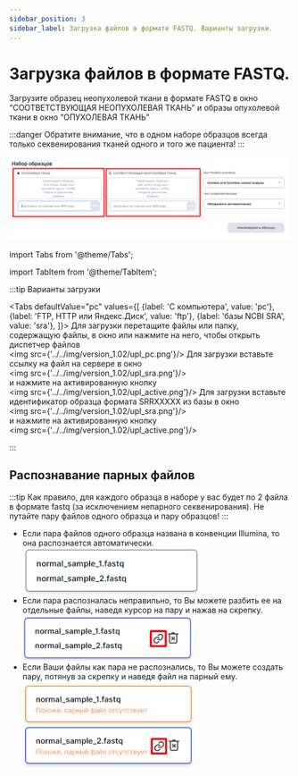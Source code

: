 ```yaml
---
sidebar_position: 3
sidebar_label: Загрузка файлов в формате FASTQ. Варианты загрузки.
---
```


# Загрузка файлов в формате FASTQ.

Загрузите образец неопухолевой ткани в формате FASTQ в окно “СООТВЕТСТВУЮЩАЯ НЕОПУХОЛЕВАЯ ТКАНЬ” и образы опухолевой ткани в окно “ОПУХОЛЕВАЯ ТКАНЬ”

:::danger
Обратите внимание, что в одном наборе образцов всегда только секвенирования тканей одного и того же пациента!
:::


![Загрузка файлов в формате FASTQ](/img/version_1.02/TN_upl.png)


import Tabs from '@theme/Tabs';

import TabItem from '@theme/TabItem';

:::tip Варианты загрузки

<Tabs
  defaultValue="pc"
  values={[
    {label: 'С компьютера', value: 'pc'},
    {label: 'FTP, HTTP или Яндекс.Диск', value: 'ftp'},
    {label: 'базы NCBI SRA', value: 'sra'},
  ]}>
  <TabItem value="pc">Для загрузки перетащите файлы или папку, содержащую файлы, в окно или нажмите на него, чтобы открыть диспетчер файлов<br />
  	<img src={'../../img/version_1.02/upl_pc.png'}/>
  </TabItem>
  <TabItem value="ftp">
  Для загрузки вставьте ссылку на файл на сервере в окно<br />
  	<img src={'../../img/version_1.02/upl_sra.png'}/><br />
  и нажмите на активированную кнопку<br />
  	<img src={'../../img/version_1.02/upl_active.png'}/>
  </TabItem>
  <TabItem value="sra">Для загрузки вставьте идентификатор образца формата SRRXXXXX из базы в
  окно<br />
  	<img src={'../../img/version_1.02/upl_sra.png'}/><br />
  и нажмите на активированную кнопку<br />
  	<img src={'../../img/version_1.02/upl_active.png'}/><br />
  </TabItem>
</Tabs>


:::
## Распознавание парных файлов  
  
  
:::tip
Как правило, для каждого образца в наборе у вас будет по 2 файла в формате fastq (за исключением непарного секвенирования). Не путайте пару файлов одного образца и пару образцов!
:::

- Если пара файлов одного образца названа в конвенции Illumina, то она распознается автоматически.  
![распознанная пара](/img/version_1.02/paired.png)  
- Если пара распозналась неправильно, то Вы можете разбить ее на отдельные файлы, наведя курсор на пару и нажав на скрепку.  
![неверно распознанная пара](/img/version_1.02/unpair.png)
- Если Ваши файлы как пара не распознались, то Вы можете создать пару, потянув за скрепку и наведя файл на парный ему.  
![нераспознанная пара](/img/version_1.02/force_pair.png)  

